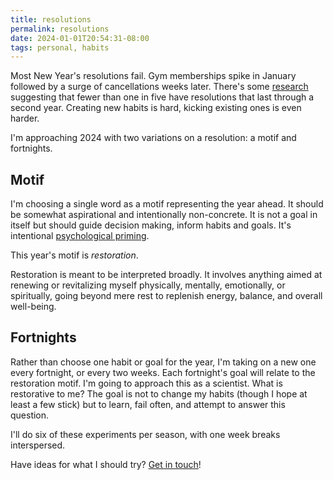 ```yaml
---
title: resolutions
permalink: resolutions
date: 2024-01-01T20:54:31-08:00
tags: personal, habits
---
```


Most New Year's resolutions fail. Gym memberships spike in January followed by a
surge of cancellations weeks later. There's some
[research](https://pubmed.ncbi.nlm.nih.gov/2980864/) suggesting that fewer than
one in five have resolutions that last through a second year. Creating new
habits is hard, kicking existing ones is even harder.

I'm approaching 2024 with two variations on a resolution: a motif and
fortnights.

## Motif

I'm choosing a single word as a motif representing the year ahead. It should be
somewhat aspirational and intentionally non-concrete. It is not a goal in itself
but should guide decision making, inform habits and goals. It's intentional
[psychological priming](<https://en.wikipedia.org/wiki/Priming_(psychology)>).

This year's motif is _restoration_.

Restoration is meant to be interpreted broadly. It involves anything aimed at
renewing or revitalizing myself physically, mentally, emotionally, or
spiritually, going beyond mere rest to replenish energy, balance, and overall
well-being.

## Fortnights

Rather than choose one habit or goal for the year, I'm taking on a new one every
fortnight, or every two weeks. Each fortnight's goal will relate to the
restoration motif. I'm going to approach this as a scientist. What is
restorative to me? The goal is not to change my habits (though I hope at least a
few stick) but to learn, fail often, and attempt to answer this question.

I'll do six of these experiments per season, with one week breaks interspersed.

Have ideas for what I should try? [Get in touch](https://leebyron.com)!
